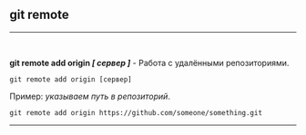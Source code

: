 ## git remote
---
<br>

**git remote add origin *[ сервер ]*** - Работа с удалёнными репозиториями.
```bash=
git remote add origin [сервер]
```
Пример: *указываем путь в репозиторий*.
```bash=
git remote add origin https://github.com/someone/something.git
```
---

